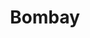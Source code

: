 ---
title: Bombay
layout: cats
permalink: /cats/bombay/
published: true
isPublic_b: true

breed_txt: Bombay
image_img: /assets/site/images/bombay.jpg
hairType_txt: Short
trait_txt: Loves Warm Spots
playfullness_txt: Playful
intelligence_txt: Average
---